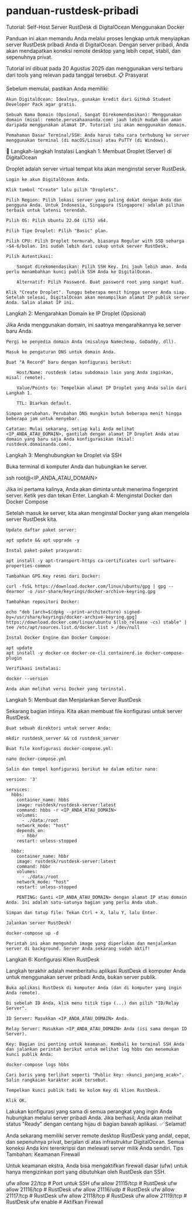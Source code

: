 # panduan-rustdesk-pribadi
Tutorial: Self-Host Server RustDesk di DigitalOcean Menggunakan Docker

Panduan ini akan memandu Anda melalui proses lengkap untuk menyiapkan server RustDesk pribadi Anda di DigitalOcean. Dengan server pribadi, Anda akan mendapatkan koneksi remote desktop yang lebih cepat, stabil, dan sepenuhnya privat.

Tutorial ini dibuat pada 20 Agustus 2025 dan menggunakan versi terbaru dari tools yang relevan pada tanggal tersebut.
📋 Prasyarat

Sebelum memulai, pastikan Anda memiliki:

    Akun DigitalOcean: Idealnya, gunakan kredit dari GitHub Student Developer Pack agar gratis.

    Sebuah Nama Domain (Opsional, Sangat Direkomendasikan): Menggunakan domain (misal: remote.perusahaananda.com) jauh lebih mudah dan aman daripada menggunakan alamat IP. Tutorial ini akan menggunakan domain.

    Pemahaman Dasar Terminal/SSH: Anda harus tahu cara terhubung ke server menggunakan terminal (di macOS/Linux) atau PuTTY (di Windows).

🚀 Langkah-langkah Instalasi
Langkah 1: Membuat Droplet (Server) di DigitalOcean

Droplet adalah server virtual tempat kita akan menginstal server RustDesk.

    Login ke akun DigitalOcean Anda.

    Klik tombol "Create" lalu pilih "Droplets".

    Pilih Region: Pilih lokasi server yang paling dekat dengan Anda dan pengguna Anda. Untuk Indonesia, Singapura (Singapore) adalah pilihan terbaik untuk latensi terendah.

    Pilih OS: Pilih Ubuntu 22.04 (LTS) x64.

    Pilih Tipe Droplet: Pilih "Basic" plan.

    Pilih CPU: Pilih Droplet termurah, biasanya Regular with SSD seharga ~$4-6/bulan. Ini sudah lebih dari cukup untuk server RustDesk.

    Pilih Autentikasi:

        Sangat direkomendasikan: Pilih SSH Key. Ini jauh lebih aman. Anda perlu menambahkan kunci publik SSH Anda ke DigitalOcean.

        Alternatif: Pilih Password. Buat password root yang sangat kuat.

    Klik "Create Droplet". Tunggu beberapa menit hingga server Anda siap. Setelah selesai, DigitalOcean akan menampilkan alamat IP publik server Anda. Salin alamat IP ini.

Langkah 2: Mengarahkan Domain ke IP Droplet (Opsional)

Jika Anda menggunakan domain, ini saatnya mengarahkannya ke server baru Anda.

    Pergi ke penyedia domain Anda (misalnya Namecheap, GoDaddy, dll).

    Masuk ke pengaturan DNS untuk domain Anda.

    Buat "A Record" baru dengan konfigurasi berikut:

        Host/Name: rustdesk (atau subdomain lain yang Anda inginkan, misal: remote).

        Value/Points to: Tempelkan alamat IP Droplet yang Anda salin dari Langkah 1.

        TTL: Biarkan default.

    Simpan perubahan. Perubahan DNS mungkin butuh beberapa menit hingga beberapa jam untuk menyebar.

    Catatan: Mulai sekarang, setiap kali Anda melihat <IP_ANDA_ATAU_DOMAIN>, gantilah dengan alamat IP Droplet Anda atau domain yang baru saja Anda konfigurasikan (misal: rustdesk.domainanda.com).

Langkah 3: Menghubungkan ke Droplet via SSH

Buka terminal di komputer Anda dan hubungkan ke server.

ssh root@<IP_ANDA_ATAU_DOMAIN>

Jika ini pertama kalinya, Anda akan diminta untuk menerima fingerprint server. Ketik yes dan tekan Enter.
Langkah 4: Menginstal Docker dan Docker Compose

Setelah masuk ke server, kita akan menginstal Docker yang akan mengelola server RustDesk kita.

    Update daftar paket server:

    apt update && apt upgrade -y

    Instal paket-paket prasyarat:

    apt install -y apt-transport-https ca-certificates curl software-properties-common

    Tambahkan GPG Key resmi dari Docker:

    curl -fsSL https://download.docker.com/linux/ubuntu/gpg | gpg --dearmor -o /usr-share/keyrings/docker-archive-keyring.gpg

    Tambahkan repositori Docker:

    echo "deb [arch=$(dpkg --print-architecture) signed-by=/usr/share/keyrings/docker-archive-keyring.gpg] https://download.docker.com/linux/ubuntu $(lsb_release -cs) stable" | tee /etc/apt/sources.list.d/docker.list > /dev/null

    Instal Docker Engine dan Docker Compose:

    apt update
    apt install -y docker-ce docker-ce-cli containerd.io docker-compose-plugin

    Verifikasi instalasi:

    docker --version

    Anda akan melihat versi Docker yang terinstal.

Langkah 5: Membuat dan Menjalankan Server RustDesk

Sekarang bagian intinya. Kita akan membuat file konfigurasi untuk server RustDesk.

    Buat sebuah direktori untuk server Anda:

    mkdir rustdesk_server && cd rustdesk_server

    Buat file konfigurasi docker-compose.yml:

    nano docker-compose.yml

    Salin dan tempel konfigurasi berikut ke dalam editor nano:

    version: '3'

    services:
      hbbs:
        container_name: hbbs
        image: rustdesk/rustdesk-server:latest
        command: hbbs -r <IP_ANDA_ATAU_DOMAIN>
        volumes:
          - ./data:/root
        network_mode: "host"
        depends_on:
          - hbbr
        restart: unless-stopped

      hbbr:
        container_name: hbbr
        image: rustdesk/rustdesk-server:latest
        command: hbbr
        volumes:
          - ./data:/root
        network_mode: "host"
        restart: unless-stopped

        PENTING: Ganti <IP_ANDA_ATAU_DOMAIN> dengan alamat IP atau domain Anda. Ini adalah satu-satunya bagian yang perlu Anda ubah.

    Simpan dan tutup file: Tekan Ctrl + X, lalu Y, lalu Enter.

    Jalankan server RustDesk!

    docker-compose up -d

    Perintah ini akan mengunduh image yang diperlukan dan menjalankan server di background. Server Anda sekarang sudah aktif!

Langkah 6: Konfigurasi Klien RustDesk

Langkah terakhir adalah memberitahu aplikasi RustDesk di komputer Anda untuk menggunakan server pribadi Anda, bukan server publik.

    Buka aplikasi RustDesk di komputer Anda (dan di komputer yang ingin Anda remote).

    Di sebelah ID Anda, klik menu titik tiga (...) dan pilih "ID/Relay Server".

    ID Server: Masukkan <IP_ANDA_ATAU_DOMAIN> Anda.

    Relay Server: Masukkan <IP_ANDA_ATAU_DOMAIN> Anda (isi sama dengan ID Server).

    Key: Bagian ini penting untuk keamanan. Kembali ke terminal SSH Anda dan jalankan perintah berikut untuk melihat log hbbs dan menemukan kunci publik Anda:

    docker-compose logs hbbs

    Cari baris yang terlihat seperti "Public key: <kunci_panjang_acak>". Salin rangkaian karakter acak tersebut.

    Tempelkan kunci publik tadi ke kolom Key di klien RustDesk.

    Klik OK.

Lakukan konfigurasi yang sama di semua perangkat yang ingin Anda hubungkan melalui server pribadi Anda. Jika berhasil, Anda akan melihat status "Ready" dengan centang hijau di bagian bawah aplikasi.
✅ Selamat!

Anda sekarang memiliki server remote desktop RustDesk yang andal, cepat, dan sepenuhnya privat, berjalan di atas infrastruktur DigitalOcean. Semua koneksi Anda kini terenkripsi dan melewati server milik Anda sendiri.
Tips Tambahan: Keamanan Firewall

Untuk keamanan ekstra, Anda bisa mengaktifkan firewall dasar (ufw) untuk hanya mengizinkan port yang dibutuhkan oleh RustDesk dan SSH.

ufw allow 22/tcp          # Port untuk SSH
ufw allow 21115/tcp       # RustDesk
ufw allow 21116/tcp       # RustDesk
ufw allow 21116/udp       # RustDesk
ufw allow 21117/tcp       # RustDesk
ufw allow 21118/tcp       # RustDesk
ufw allow 21119/tcp       # RustDesk
ufw enable              # Aktifkan Firewall
